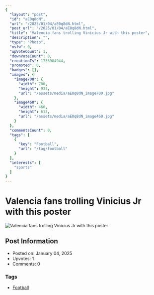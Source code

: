 ```yaml
---
{
  "layout": "post",
  "id": "aE0q8dN",
  "url": "/2025/01/04/aE0q8dN.html",
  "post_url": "/2025/01/04/aE0q8dN.html",
  "title": "Valencia fans trolling Vinicius Jr with this poster",
  "description": "",
  "type": "Photo",
  "nsfw": 0,
  "upVoteCount": 1,
  "downVoteCount": 0,
  "creationTs": 1735984944,
  "promoted": 0,
  "badges": [],
  "images": {
    "image700": {
      "width": 700,
      "height": 933,
      "url": "/assets/media/aE0q8dN_image700.jpg"
    },
    "image460": {
      "width": 460,
      "height": 613,
      "url": "/assets/media/aE0q8dN_image460.jpg"
    }
  },
  "commentsCount": 0,
  "tags": [
    {
      "key": "Football",
      "url": "/tag/football"
    }
  ],
  "interests": [
    "sports"
  ]
}
---
```


# Valencia fans trolling Vinicius Jr with this poster

![Valencia fans trolling Vinicius Jr with this poster](/assets/media/aE0q8dN_image700.jpg)

## Post Information

- Posted on: January 04, 2025
- Upvotes: 1
- Comments: 0

### Tags

- [Football](/tag/Football)
